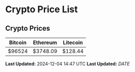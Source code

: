 # Crypto Price List

## Crypto Prices
| Bitcoin | Ethereum | Litecoin |
| ------- | -------- | -------- |
| $96524 | $3748.09 | $128.44 |
**Last Updated:** 2024-12-04 14:47 UTC
**Last Updated:** $DATE$
